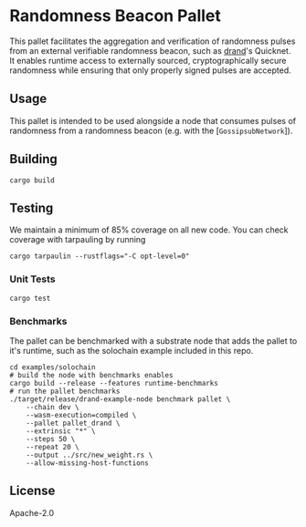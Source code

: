 # Randomness Beacon Pallet

This pallet facilitates the aggregation and verification of randomness pulses from an external verifiable randomness beacon, such as [drand](https://drand.love)'s Quicknet. It enables runtime access to externally sourced, cryptographically secure randomness while ensuring that only properly signed pulses are accepted.

## Usage

This pallet is intended to be used alongside a node that consumes pulses of randomness from a randomness beacon (e.g. with the [`GossipsubNetwork`]). 

## Building

``` shell
cargo build
```

## Testing

We maintain a minimum of 85% coverage on all new code. You can check coverage with tarpauling by running 

``` shell
cargo tarpaulin --rustflags="-C opt-level=0"
```

### Unit Tests

``` shell
cargo test
```

### Benchmarks

The pallet can be benchmarked with a substrate node that adds the pallet to it's runtime, such as the solochain example included in this repo.

``` shell
cd examples/solochain
# build the node with benchmarks enables
cargo build --release --features runtime-benchmarks
# run the pallet benchmarks
./target/release/drand-example-node benchmark pallet \
    --chain dev \
    --wasm-execution=compiled \
    --pallet pallet_drand \
    --extrinsic "*" \
    --steps 50 \
    --repeat 20 \
    --output ../src/new_weight.rs \
    --allow-missing-host-functions
```

## License

Apache-2.0
